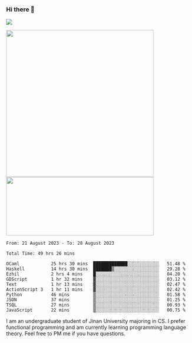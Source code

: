### Hi there 👋

<!--
**pe200012/pe200012** is a ✨ _special_ ✨ repository because its `README.md` (this file) appears on your GitHub profile.

Here are some ideas to get you started:

- 🔭 I’m currently working on ...
- 🌱 I’m currently learning ...
- 👯 I’m looking to collaborate on ...
- 🤔 I’m looking for help with ...
- 💬 Ask me about ...
- 📫 How to reach me: ...
- 😄 Pronouns: ...
- ⚡ Fun fact: ...
-->
![](https://www.codewars.com/users/pe200012/badges/large)
<p>
    <img width="400em" src="https://github-readme-stats-git-masterrstaa-rickstaa.vercel.app/api?username=pe200012&show_icons=true&icon_color=f44336&title_color=757de8&rank_icon=github">
    <img width="400em" height="159em" src="https://github-readme-stats-git-masterrstaa-rickstaa.vercel.app/api/top-langs/?username=pe200012&hide=html,cmake,css&title_color=757de8&layout=compact">
</p>

<!--START_SECTION:waka-->

```all_time
From: 21 August 2023 - To: 28 August 2023

Total Time: 49 hrs 26 mins

OCaml            25 hrs 30 mins  █████████████░░░░░░░░░░░░   51.48 %
Haskell          14 hrs 30 mins  ███████▒░░░░░░░░░░░░░░░░░   29.28 %
Ezhil            2 hrs 4 mins    █░░░░░░░░░░░░░░░░░░░░░░░░   04.20 %
GDScript         1 hr 32 mins    ▓░░░░░░░░░░░░░░░░░░░░░░░░   03.12 %
Text             1 hr 13 mins    ▓░░░░░░░░░░░░░░░░░░░░░░░░   02.47 %
ActionScript 3   1 hr 11 mins    ▓░░░░░░░░░░░░░░░░░░░░░░░░   02.42 %
Python           46 mins         ▒░░░░░░░░░░░░░░░░░░░░░░░░   01.58 %
JSON             37 mins         ▒░░░░░░░░░░░░░░░░░░░░░░░░   01.25 %
TSQL             27 mins         ▒░░░░░░░░░░░░░░░░░░░░░░░░   00.93 %
JavaScript       22 mins         ▒░░░░░░░░░░░░░░░░░░░░░░░░   00.75 %
```

<!--END_SECTION:waka-->

I am an undergraduate student of Jinan University majoring in CS. I prefer functional programming and am currently learning programming language theory. Feel free to PM me if you have questions.
